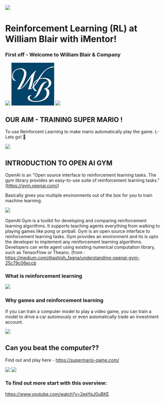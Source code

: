  ![](https://upload.wikimedia.org/wikipedia/commons/thumb/0/05/Mario_Series_Logo.svg/1200px-Mario_Series_Logo.svg.png)
# Reinforcement Learning (RL) at William Blair with iMentor!  

### First off - Welcome to William Blair & Company 

![](https://encrypted-tbn0.gstatic.com/images?q=tbn:ANd9GcQyrn8kARfzWOySc97OsBa4v_dncfeNxB3GCcZA9Ufssdy7PP1--9FM8W8tMVdyLMt3k3Y&usqp=CAU)  ![](https://github.com/sbarry25/SuperMarioBros---RL/blob/main/WB%20logo.jpeg) ![](https://encrypted-tbn0.gstatic.com/images?q=tbn:ANd9GcQyrn8kARfzWOySc97OsBa4v_dncfeNxB3GCcZA9Ufssdy7PP1--9FM8W8tMVdyLMt3k3Y&usqp=CAU)


## OUR AIM - TRAINING SUPER MARIO !

To use Reinforcent Learning to make mario automatically play the game. L-Lets go! 🍄

![](https://www.notebookcheck.net/fileadmin/Notebooks/News/_nc3/2DD297B4_9BA0_4828_A4A2_149A8A73AF52.png)


## INTRODUCTION TO OPEN AI GYM

OpenAi is an "Open source interface to reinforcement learning tasks.
The gym library provides an easy-to-use suite of reinforcement learning tasks." (https://gym.openai.com/)

Basically gives you multiple environments out of the box for you to train machine learning.

![](https://miro.medium.com/max/1318/1*ZHISh_zLYIlJPTq_6lX5LQ.png)

OpenAI Gym is a toolkit for developing and comparing reinforcement learning algorithms. It supports teaching agents everything from walking to playing games like pong or pinball. Gym is an open source interface to reinforcement learning tasks. Gym provides an environment and its is upto the developer to implement any reinforcement learning algorithms. Developers can write agent using existing numerical computation library, such as TensorFlow or Theano. (from : https://medium.com/@ashish_fagna/understanding-openai-gym-25c79c06eccb

### What is reinforcement learning

![](https://cdn-images-1.medium.com/max/800/1*vz3AN1mBUR2cr_jEG8s7Mg.png)

### Why games and reinforcement learning
If you can train a computer model to play a video game, you can train a model to drive a car automously or even automatically trade an investment account.

![](https://i.ytimg.com/vi/9y3-HjR0i6U/maxresdefault.jpg)

 
## Can you beat the computer??

Find out and play here - https://supermario-game.com/

![](https://mario.wiki.gallery/images/1/17/VSSMB_Title_Screen.png)
![](https://www.economist.com/sites/default/files/images/2016/12/articles/main/20161224_xmc701.jpg)

### To find out more start with this overview: 
https://www.youtube.com/watch?v=2eeYqJ0uBKE

